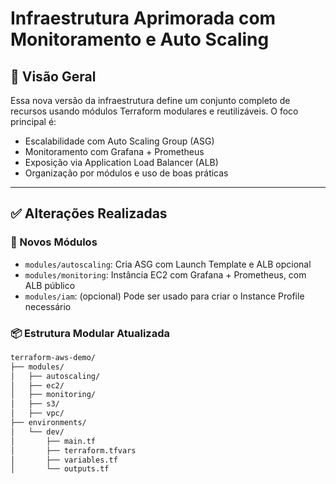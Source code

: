 # Infraestrutura Aprimorada com Monitoramento e Auto Scaling

## 📌 Visão Geral

Essa nova versão da infraestrutura define um conjunto completo de recursos usando módulos Terraform modulares e reutilizáveis. O foco principal é:

- Escalabilidade com Auto Scaling Group (ASG)
- Monitoramento com Grafana + Prometheus
- Exposição via Application Load Balancer (ALB)
- Organização por módulos e uso de boas práticas

---

## ✅ Alterações Realizadas

### 🔧 Novos Módulos

- `modules/autoscaling`: Cria ASG com Launch Template e ALB opcional
- `modules/monitoring`: Instância EC2 com Grafana + Prometheus, com ALB público
- `modules/iam`: (opcional) Pode ser usado para criar o Instance Profile necessário

### 📦 Estrutura Modular Atualizada

```bash
terraform-aws-demo/
├── modules/
│   ├── autoscaling/
│   ├── ec2/
│   ├── monitoring/
│   ├── s3/
│   ├── vpc/
├── environments/
│   └── dev/
│       ├── main.tf
│       ├── terraform.tfvars
│       ├── variables.tf
│       └── outputs.tf